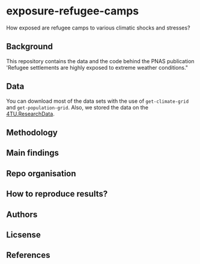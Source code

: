 # exposure-refugee-camps
How exposed are refugee camps to various climatic shocks and stresses?

## Background
This repository contains the data and the code behind the PNAS publication 'Refugee settlements are highly exposed to extreme weather conditions." 

## Data
You can download most of the data sets with the use of `get-climate-grid` and `get-population-grid`. Also, we stored the data on the [4TU.ResearchData](https://figshare.com/s/86e5a5d5c4bd206a25c7).

## Methodology

## Main findings

## Repo organisation

## How to reproduce results?

## Authors

## Licsense

## References

